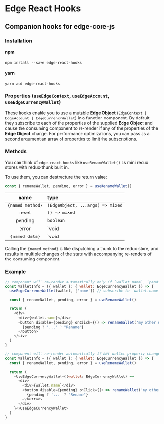 # Edge React Hooks

## Companion hooks for edge-core-js

### Installation

#### npm

`npm install --save edge-react-hooks`

#### yarn

`yarn add edge-react-hooks`

### Properties (`useEdgeContext`, `useEdgeAccount`, `useEdgeCurrencyWallet`)

These hooks enable you to use a mutable **Edge Object** (`EdgeContext | EdgeAccount | EdgeCurrencyWallet`) in a function component. By default they subscribe to each of the properties of the supplied **Edge Object** and cause the consuming component to re-render if any of the properties of the **Edge Object** change. For performance optimizations, you can pass as a second argument an array of properties to limit the subscriptions.

### Methods

You can think of `edge-react-hooks` like `useRenameWallet()` as mini redux stores with redux-thunk built in.

To use them, you can destructure the return value:

```js
const { renameWallet, pending, error } = useRenameWallet()
```

|       name       | type                             |
| :--------------: | :------------------------------- |
| `{named method}` | `(EdgeObject, ...args) => mixed` |
|      reset       | `() => mixed`                    |
|     pending      | `boolean`                        |
|      error       | `void | Error`                   |
|  `{named data}`  | `void | any`                     |

Calling the `{named method}` is like dispatching a thunk to the redux store, and results in multiple changes of the state with accompanying re-renders of the consuming component.

### Example

```js
// component will re-render automatically only if `wallet.name`, `pending`, or `error` changes
const WalletInfo = ({ wallet }: { wallet: EdgeCurrencyWallet }) => {
  useEdgeCurrencyWallet(wallet, ['name']) // subscribe to `wallet.name`, omitting the array subscribes to all properties

  const { renameWallet, pending, error } = useRenameWallet()

  return (
    <div>
      <div>{wallet.name}</div>
      <button disable={pending} onClick={() => renameWallet('my other wallet')}>
        {pending ? '...' ? "Rename"}
      </button>
    </div>
  )
}
```

```js
// component will re-render automatically if ANY wallet property changes, or if `pending`, or `error` changes
const WalletInfo = ({ wallet }: { wallet: EdgeCurrencyWallet }) => {
  const { renameWallet, pending, error } = useRenameWallet()

  return (
    <UseEdgeCurrencyWallet>{(wallet: EdgeCurrencyWallet) =>
      <div>
        <div>{wallet.name}</div>
        <button disable={pending} onClick={() => renameWallet('my other wallet')}>
          {pending ? '...' ? "Rename"}
        </button>
      </div>
    }</UseEdgeCurrencyWallet>
  )
}
```
